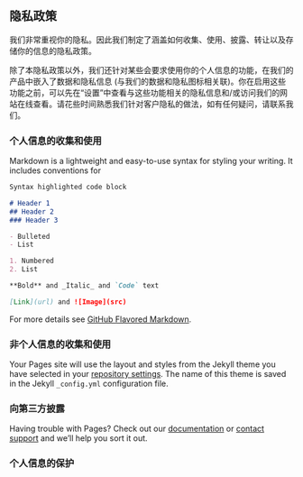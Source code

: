 ## 隐私政策

我们非常重视你的隐私。因此我们制定了涵盖如何收集、使用、披露、转让以及存储你的信息的隐私政策。

除了本隐私政策以外，我们还针对某些会要求使用你的个人信息的功能，在我们的产品中嵌入了数据和隐私信息 (与我们的数据和隐私图标相关联)。你在启用这些功能之前，可以先在“设置”中查看与这些功能相关的隐私信息和/或访问我们的网站在线查看。请花些时间熟悉我们针对客户隐私的做法，如有任何疑问，请联系我们。

### 个人信息的收集和使用

Markdown is a lightweight and easy-to-use syntax for styling your writing. It includes conventions for

```markdown
Syntax highlighted code block

# Header 1
## Header 2
### Header 3

- Bulleted
- List

1. Numbered
2. List

**Bold** and _Italic_ and `Code` text

[Link](url) and ![Image](src)
```

For more details see [GitHub Flavored Markdown](https://guides.github.com/features/mastering-markdown/).

### 非个人信息的收集和使用

Your Pages site will use the layout and styles from the Jekyll theme you have selected in your [repository settings](https://github.com/0Entropy/0Entropy.github.io/settings). The name of this theme is saved in the Jekyll `_config.yml` configuration file.

### 向第三方披露

Having trouble with Pages? Check out our [documentation](https://help.github.com/categories/github-pages-basics/) or [contact support](https://github.com/contact) and we’ll help you sort it out.

### 个人信息的保护


